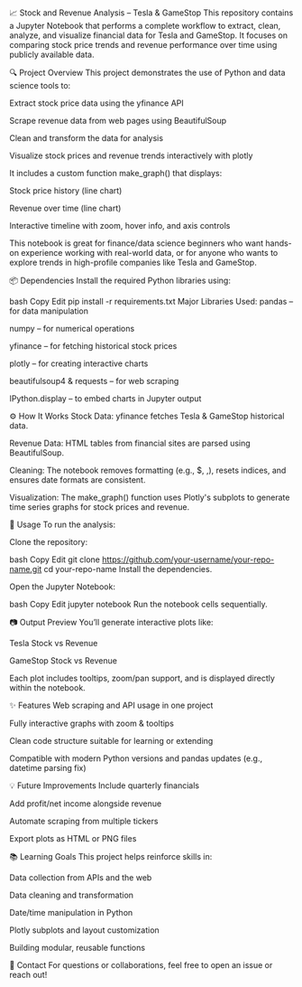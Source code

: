 📈 Stock and Revenue Analysis – Tesla & GameStop
This repository contains a Jupyter Notebook that performs a complete workflow to extract, clean, analyze, and visualize financial data for Tesla and GameStop. It focuses on comparing stock price trends and revenue performance over time using publicly available data.

🔍 Project Overview
This project demonstrates the use of Python and data science tools to:

Extract stock price data using the yfinance API

Scrape revenue data from web pages using BeautifulSoup

Clean and transform the data for analysis

Visualize stock prices and revenue trends interactively with plotly

It includes a custom function make_graph() that displays:

Stock price history (line chart)

Revenue over time (line chart)

Interactive timeline with zoom, hover info, and axis controls

This notebook is great for finance/data science beginners who want hands-on experience working with real-world data, or for anyone who wants to explore trends in high-profile companies like Tesla and GameStop.

📦 Dependencies
Install the required Python libraries using:

bash
Copy
Edit
pip install -r requirements.txt
Major Libraries Used:
pandas – for data manipulation

numpy – for numerical operations

yfinance – for fetching historical stock prices

plotly – for creating interactive charts

beautifulsoup4 & requests – for web scraping

IPython.display – to embed charts in Jupyter output

⚙️ How It Works
Stock Data: yfinance fetches Tesla & GameStop historical data.

Revenue Data: HTML tables from financial sites are parsed using BeautifulSoup.

Cleaning: The notebook removes formatting (e.g., $, ,), resets indices, and ensures date formats are consistent.

Visualization: The make_graph() function uses Plotly's subplots to generate time series graphs for stock prices and revenue.

🧪 Usage
To run the analysis:

Clone the repository:

bash
Copy
Edit
git clone https://github.com/your-username/your-repo-name.git
cd your-repo-name
Install the dependencies.

Open the Jupyter Notebook:

bash
Copy
Edit
jupyter notebook
Run the notebook cells sequentially.

📷 Output Preview
You’ll generate interactive plots like:

Tesla Stock vs Revenue

GameStop Stock vs Revenue

Each plot includes tooltips, zoom/pan support, and is displayed directly within the notebook.

✨ Features
Web scraping and API usage in one project

Fully interactive graphs with zoom & tooltips

Clean code structure suitable for learning or extending

Compatible with modern Python versions and pandas updates (e.g., datetime parsing fix)

💡 Future Improvements
Include quarterly financials

Add profit/net income alongside revenue

Automate scraping from multiple tickers

Export plots as HTML or PNG files

📚 Learning Goals
This project helps reinforce skills in:

Data collection from APIs and the web

Data cleaning and transformation

Date/time manipulation in Python

Plotly subplots and layout customization

Building modular, reusable functions

📩 Contact
For questions or collaborations, feel free to open an issue or reach out!
